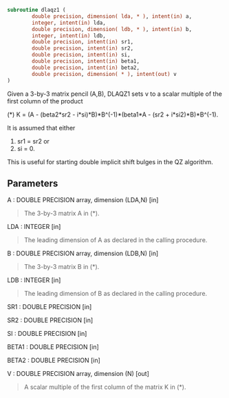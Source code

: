 ```fortran
subroutine dlaqz1 (
        double precision, dimension( lda, * ), intent(in) a,
        integer, intent(in) lda,
        double precision, dimension( ldb, * ), intent(in) b,
        integer, intent(in) ldb,
        double precision, intent(in) sr1,
        double precision, intent(in) sr2,
        double precision, intent(in) si,
        double precision, intent(in) beta1,
        double precision, intent(in) beta2,
        double precision, dimension( * ), intent(out) v
)
```

Given a 3-by-3 matrix pencil (A,B), DLAQZ1 sets v to a
scalar multiple of the first column of the product

(\*)  K = (A - (beta2\*sr2 - i\*si)\*B)\*B^(-1)\*(beta1\*A - (sr2 + i\*si2)\*B)\*B^(-1).

It is assumed that either

1) sr1 = sr2
or
2) si = 0.

This is useful for starting double implicit shift bulges
in the QZ algorithm.

## Parameters
A : DOUBLE PRECISION array, dimension (LDA,N) [in]
> The 3-by-3 matrix A in (\*).

LDA : INTEGER [in]
> The leading dimension of A as declared in
> the calling procedure.

B : DOUBLE PRECISION array, dimension (LDB,N) [in]
> The 3-by-3 matrix B in (\*).

LDB : INTEGER [in]
> The leading dimension of B as declared in
> the calling procedure.

SR1 : DOUBLE PRECISION [in]

SR2 : DOUBLE PRECISION [in]

SI : DOUBLE PRECISION [in]

BETA1 : DOUBLE PRECISION [in]

BETA2 : DOUBLE PRECISION [in]

V : DOUBLE PRECISION array, dimension (N) [out]
> A scalar multiple of the first column of the
> matrix K in (\*).
